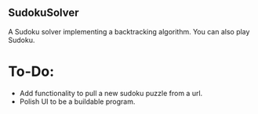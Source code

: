 ## SudokuSolver

A Sudoku solver implementing a backtracking algorithm. You can also play Sudoku.

# To-Do: 
- Add functionality to pull a new sudoku puzzle from a url.
- Polish UI to be a buildable program.
